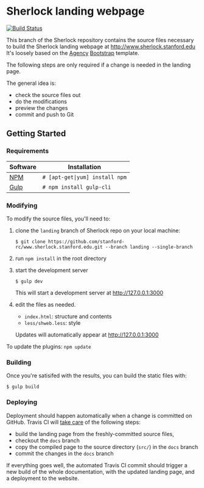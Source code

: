 # Sherlock landing webpage
[![Build Status](https://travis-ci.org/stanford-rc/www.sherlock.stanford.edu.svg?branch=landing)](https://travis-ci.org/stanford-rc/www.sherlock.stanford.edu)

This branch of the Sherlock repository contains the source files necessary to
build the Sherlock landing webpage at http://www.sherlock.stanford.edu It's
loosely based on the
[Agency](http://startbootstrap.com/template-overviews/agency/)
[Bootstrap](http://getbootstrap.com/) template.

The following steps are only required if a change is needed in the landing page.

The general idea is:
  * check the source files out
  * do the modifications
  * preview the changes
  * commit and push to Git


## Getting Started

### Requirements

| Software | Installation |
| --- | --- |
| [NPM](https://www.npmjs.com/) | `# [apt-get\|yum] install npm` |
| [Gulp](http://gulpjs.com/) | `# npm install gulp-cli` |

### Modifying

To modify the source files, you'll need to:

1. clone the `landing` branch of Sherlock repo on your local machine:
   ```
   $ git clone https://github.com/stanford-rc/www.sherlock.stanford.edu.git --branch landing --single-branch
   ```
2. run `npm install` in the root directory

3. start the development server
   ```
   $ gulp dev
   ```
   This will start a development server at http://127.0.0.1:3000

4. edit the files as needed.
   * `index.html`: structure and contents
   * `less/shweb.less`: style

    Updates will automatically appear at http://127.0.0.1:3000

To update the plugins: `npm update`

### Building

Once you're satisifed with the results, you can build the static files with:
```
$ gulp build
```

### Deploying

Deployment should happen automatically when a change is committed on GitHub.
Travis CI will [take
care](https://github.com/stanford-rc/www.sherlock.stanford.edu/blob/landing/.travis.yml)
of the following steps:
  * build the landing page from the freshly-committed source files,
  * checkout the `docs` branch
  * copy the compiled page to the source directory (`src/`) in the `docs`
    branch
  * commit the changes in the `docs` branch

If everything goes well, the automated Travis CI commit should trigger a new
build of the whole documentation, with the updated landing page, and a
deployment to the website.
